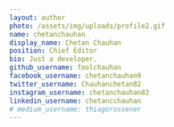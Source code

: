 ```yaml
---
layout: author
photo: /assets/img/uploads/profile2.gif
name: chetanchauhan
display_name: Chetan Chauhan
position: Chief Editor
bio: Just a developer.
github_username: foolchauhan
facebook_username: chetanchauhan9
twitter_username: Chauhanchetan82
instagram_username: chetanchauhan82
linkedin_username: chetancchauhan
# medium_username: thiagorossener
---
```


